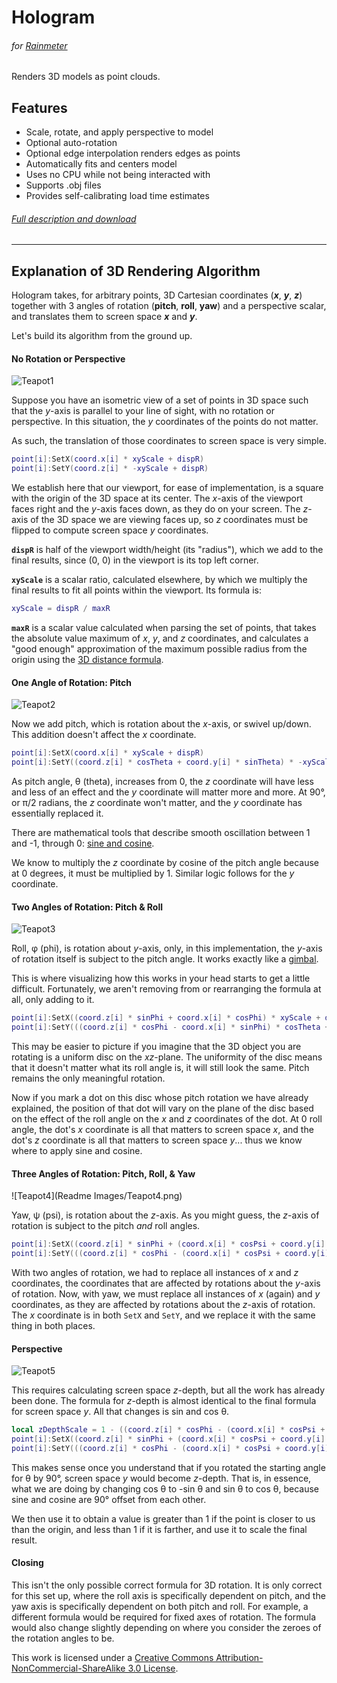 # Hologram
###### for [Rainmeter](https://www.rainmeter.net/)
Renders 3D models as point clouds.

## Features

* Scale, rotate, and apply perspective to model
* Optional auto-rotation
* Optional edge interpolation renders edges as points
* Automatically fits and centers model
* Uses no CPU while not being interacted with
* Supports .obj files
* Provides self-calibrating load time estimates

###### [Full description and download](http://killall-q.deviantart.com/art/Hologram-590866523)

---

## Explanation of 3D Rendering Algorithm

Hologram takes, for arbitrary points, 3D Cartesian coordinates (___x___, ___y___, ___z___) together with 3 angles of rotation (__pitch__, __roll__, __yaw__) and a perspective scalar, and translates them to screen space ___x___ and ___y___.

Let's build its algorithm from the ground up.

#### No Rotation or Perspective
![Teapot1](Readme%20Images/Teapot1.png)

Suppose you have an isometric view of a set of points in 3D space such that the _y_-axis is parallel to your line of sight, with no rotation or perspective. In this situation, the _y_ coordinates of the points do not matter.

As such, the translation of those coordinates to screen space is very simple.
```lua
point[i]:SetX(coord.x[i] * xyScale + dispR)
point[i]:SetY(coord.z[i] * -xyScale + dispR)
```
We establish here that our viewport, for ease of implementation, is a square with the origin of the 3D space at its center. The _x_-axis of the viewport faces right and the _y_-axis faces down, as they do on your screen. The _z_-axis of the 3D space we are viewing faces up, so _z_ coordinates must be flipped to compute screen space _y_ coordinates.

__`dispR`__ is half of the viewport width/height (its "radius"), which we add to the final results, since (0, 0) in the viewport is its top left corner.

__`xyScale`__ is a scalar ratio, calculated elsewhere, by which we multiply the final results to fit all points within the viewport. Its formula is:
```lua
xyScale = dispR / maxR
```
__`maxR`__ is a scalar value calculated when parsing the set of points, that takes the absolute value maximum of _x_, _y_, and _z_ coordinates, and calculates a "good enough" approximation of the maximum possible radius from the origin using the [3D distance formula](https://en.wikipedia.org/wiki/Euclidean_distance).

#### One Angle of Rotation: Pitch
![Teapot2](Readme%20Images/Teapot2.png)

Now we add pitch, which is rotation about the _x_-axis, or swivel up/down. This addition doesn't affect the _x_ coordinate.
```lua
point[i]:SetX(coord.x[i] * xyScale + dispR)
point[i]:SetY((coord.z[i] * cosTheta + coord.y[i] * sinTheta) * -xyScale + dispR)
```
As pitch angle, θ (theta), increases from 0, the _z_ coordinate will have less and less of an effect and the _y_ coordinate will matter more and more. At 90°, or π/2 radians, the _z_ coordinate won't matter, and the _y_ coordinate has essentially replaced it.

There are mathematical tools that describe smooth oscillation between 1 and -1, through 0: [sine and cosine](https://en.wikipedia.org/wiki/Sine#Relation_to_the_unit_circle).

We know to multiply the _z_ coordinate by cosine of the pitch angle because at 0 degrees, it must be multiplied by 1. Similar logic follows for the _y_ coordinate.

#### Two Angles of Rotation: Pitch & Roll
![Teapot3](Readme%20Images/Teapot3.png)

Roll, φ (phi), is rotation about _y_-axis, only, in this implementation, the _y_-axis of rotation itself is subject to the pitch angle. It works exactly like a [gimbal](https://en.wikipedia.org/wiki/Gimbal).

This is where visualizing how this works in your head starts to get a little difficult. Fortunately, we aren't removing from or rearranging the formula at all, only adding to it.
```lua
point[i]:SetX((coord.z[i] * sinPhi + coord.x[i] * cosPhi) * xyScale + dispR)
point[i]:SetY(((coord.z[i] * cosPhi - coord.x[i] * sinPhi) * cosTheta + coord.y[i] * sinTheta) * -xyScale + dispR)
```
This may be easier to picture if you imagine that the 3D object you are rotating is a uniform disc on the _xz_-plane. The uniformity of the disc means that it doesn't matter what its roll angle is, it will still look the same. Pitch remains the only meaningful rotation.

Now if you mark a dot on this disc whose pitch rotation we have already explained, the position of that dot will vary on the plane of the disc based on the effect of the roll angle on the _x_ and _z_ coordinates of the dot. At 0 roll angle, the dot's _x_ coordinate is all that matters to screen space _x_, and the dot's _z_ coordinate is all that matters to screen space _y_... thus we know where to apply sine and cosine.

#### Three Angles of Rotation: Pitch, Roll, & Yaw
![Teapot4](Readme Images/Teapot4.png)

Yaw, ψ (psi), is rotation about the _z_-axis. As you might guess, the _z_-axis of rotation is subject to the pitch _and_ roll angles.
```lua
point[i]:SetX((coord.z[i] * sinPhi + (coord.x[i] * cosPsi + coord.y[i] * sinPsi) * cosPhi) * xyScale + dispR)
point[i]:SetY(((coord.z[i] * cosPhi - (coord.x[i] * cosPsi + coord.y[i] * sinPsi) * sinPhi) * cosTheta + (coord.y[i] * cosPsi - coord.x[i] * sinPsi) * sinTheta) * -xyScale + dispR)
```
With two angles of rotation, we had to replace all instances of _x_ and _z_ coordinates, the coordinates that are affected by rotations about the _y_-axis of rotation. Now, with yaw, we must replace all instances of _x_ (again) and _y_ coordinates, as they are affected by rotations about the _z_-axis of rotation. The _x_ coordinate is in both `SetX` and `SetY`, and we replace it with the same thing in both places.

#### Perspective
![Teapot5](Readme%20Images/Teapot5.png)

This requires calculating screen space _z_-depth, but all the work has already been done. The formula for _z_-depth is almost identical to the final formula for screen space _y_. All that changes is sin and cos θ.

```lua
local zDepthScale = 1 - ((coord.z[i] * cosPhi - (coord.x[i] * cosPsi + coord.y[i] * sinPsi) * sinPhi) * -sinTheta + (coord.y[i] * cosPsi - coord.x[i] * sinPsi) * cosTheta) / maxR * perspective
point[i]:SetX((coord.z[i] * sinPhi + (coord.x[i] * cosPsi + coord.y[i] * sinPsi) * cosPhi) * xyScale * zDepthScale + dispR)
point[i]:SetY(((coord.z[i] * cosPhi - (coord.x[i] * cosPsi + coord.y[i] * sinPsi) * sinPhi) * cosTheta + (coord.y[i] * cosPsi - coord.x[i] * sinPsi) * sinTheta) * -xyScale * zDepthScale + dispR)
```

This makes sense once you understand that if you rotated the starting angle for θ by 90°, screen space _y_ would become _z_-depth. That is, in essence, what we are doing by changing cos θ to -sin θ and sin θ to cos θ, because sine and cosine are 90° offset from each other.

We then use it to obtain a value is greater than 1 if the point is closer to us than the origin, and less than 1 if it is farther, and use it to scale the final result.

#### Closing

This isn't the only possible correct formula for 3D rotation. It is only correct for this set up, where the roll axis is specifically dependent on pitch, and the yaw axis is specifically dependent on both pitch and roll. For example, a different formula would be required for fixed axes of rotation. The formula would also change slightly depending on where you consider the zeroes of the rotation angles to be.

This work is licensed under a [Creative Commons Attribution-NonCommercial-ShareAlike 3.0 License](http://creativecommons.org/licenses/by-nc-sa/3.0/).
